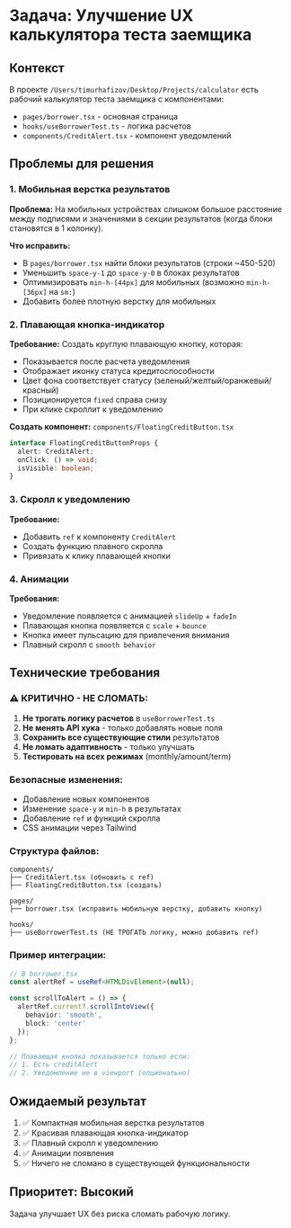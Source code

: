 # Задача: Улучшение UX калькулятора теста заемщика

## Контекст
В проекте `/Users/timurhafizov/Desktop/Projects/calculator` есть рабочий калькулятор теста заемщика с компонентами:
- `pages/borrower.tsx` - основная страница
- `hooks/useBorrowerTest.ts` - логика расчетов
- `components/CreditAlert.tsx` - компонент уведомлений

## Проблемы для решения

### 1. Мобильная верстка результатов
**Проблема:** На мобильных устройствах слишком большое расстояние между подписями и значениями в секции результатов (когда блоки становятся в 1 колонку).

**Что исправить:**
- В `pages/borrower.tsx` найти блоки результатов (строки ~450-520)
- Уменьшить `space-y-1` до `space-y-0` в блоках результатов
- Оптимизировать `min-h-[44px]` для мобильных (возможно `min-h-[36px]` на `sm:`)
- Добавить более плотную верстку для мобильных

### 2. Плавающая кнопка-индикатор
**Требование:** Создать круглую плавающую кнопку, которая:
- Показывается после расчета уведомления
- Отображает иконку статуса кредитоспособности
- Цвет фона соответствует статусу (зеленый/желтый/оранжевый/красный)
- Позиционируется `fixed` справа снизу
- При клике скроллит к уведомлению

**Создать компонент:** `components/FloatingCreditButton.tsx`
```typescript
interface FloatingCreditButtonProps {
  alert: CreditAlert;
  onClick: () => void;
  isVisible: boolean;
}
```

### 3. Скролл к уведомлению
**Требование:** 
- Добавить `ref` к компоненту `CreditAlert`
- Создать функцию плавного скролла
- Привязать к клику плавающей кнопки

### 4. Анимации
**Требования:**
- Уведомление появляется с анимацией `slideUp` + `fadeIn`
- Плавающая кнопка появляется с `scale` + `bounce`
- Кнопка имеет пульсацию для привлечения внимания
- Плавный скролл с `smooth behavior`

## Технические требования

### ⚠️ КРИТИЧНО - НЕ СЛОМАТЬ:
1. **Не трогать логику расчетов** в `useBorrowerTest.ts`
2. **Не менять API хука** - только добавлять новые поля
3. **Сохранить все существующие стили** результатов
4. **Не ломать адаптивность** - только улучшать
5. **Тестировать на всех режимах** (monthly/amount/term)

### Безопасные изменения:
- Добавление новых компонентов
- Изменение `space-y` и `min-h` в результатах
- Добавление `ref` и функций скролла
- CSS анимации через Tailwind

### Структура файлов:
```
components/
├── CreditAlert.tsx (обновить с ref)
├── FloatingCreditButton.tsx (создать)

pages/
├── borrower.tsx (исправить мобильную верстку, добавить кнопку)

hooks/
├── useBorrowerTest.ts (НЕ ТРОГАТЬ логику, можно добавить ref)
```

### Пример интеграции:
```typescript
// В borrower.tsx
const alertRef = useRef<HTMLDivElement>(null);

const scrollToAlert = () => {
  alertRef.current?.scrollIntoView({ 
    behavior: 'smooth', 
    block: 'center' 
  });
};

// Плавающая кнопка показывается только если:
// 1. Есть creditAlert
// 2. Уведомление не в viewport (опционально)
```

## Ожидаемый результат
1. ✅ Компактная мобильная верстка результатов
2. ✅ Красивая плавающая кнопка-индикатор
3. ✅ Плавный скролл к уведомлению
4. ✅ Анимации появления
5. ✅ Ничего не сломано в существующей функциональности

## Приоритет: Высокий
Задача улучшает UX без риска сломать рабочую логику. 